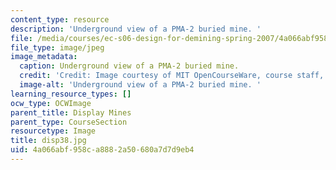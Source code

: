 ```yaml
---
content_type: resource
description: 'Underground view of a PMA-2 buried mine. '
file: /media/courses/ec-s06-design-for-demining-spring-2007/4a066abf958ca8882a50680a7d7d9eb4_disp38.jpg
file_type: image/jpeg
image_metadata:
  caption: Underground view of a PMA-2 buried mine.
  credit: 'Credit: Image courtesy of MIT OpenCourseWare, course staff, and students.'
  image-alt: 'Underground view of a PMA-2 buried mine. '
learning_resource_types: []
ocw_type: OCWImage
parent_title: Display Mines
parent_type: CourseSection
resourcetype: Image
title: disp38.jpg
uid: 4a066abf-958c-a888-2a50-680a7d7d9eb4
---
```

